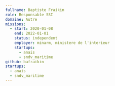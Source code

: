 ```yaml
---
fullname: Baptiste Fraikin
role: Responsable SSI
domaine: Autre
missions:
  - start: 2020-01-08
    end: 2022-01-01
    status: independent
    employer: minarm, ministere de l'interieur
    startups:
      - anais
      - sndv_maritime
github: bafraikin
startups:
  - anais
  - sndv_maritime
---
```

